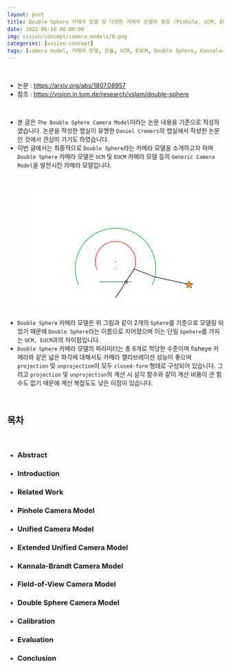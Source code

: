 ```yaml
---
layout: post
title: Double Sphere 카메라 모델 및 다양한 카메라 모델의 종류 (Pinhole, UCM, EUCM, Kannala-Brandt Camera Model 등)
date: 2022-06-18 00:00:00
img: vision/concept/camera_models/0.png
categories: [vision-concept] 
tags: [camera model, 카메라 모델, 핀홀, UCM, EUCM, Double Sphere, Kannala-Brandt Camera Model] # add tag
---
```


<br>

- 논문 : https://arxiv.org/abs/1807.08957
- 참조 : https://vision.in.tum.de/research/vslam/double-sphere

<br>

- 본 글은 `The Double Sphere Camera Model`이라는 논문 내용을 기준으로 작성하였습니다. 논문을 작성한 랩실이 유명한 `Daniel Cremers`의 랩실에서 작성한 논문인 것에서 관심이 가기도 하였습니다.
- 이번 글에서는 최종적으로 `Double Sphere`라는 카메라 모델을 소개하고자 하며 `Double Sphere` 카메라 모델은 `UCM` 및 `EUCM` 카메라 모델 등의 `Generic Camera Model`을 발전시킨 카메라 모델입니다.

<br>
<center><img src="../assets/img/vision/concept/camera_models/1.gif" alt="Drawing" style="width: 400px;"/></center>
<br>

- `Double Sphere` 카메라 모델은 위 그림과 같이 2개의 `Sphere`를 기준으로 모델링 되었기 때문에 `Double Sphere`라는 이름으로 지어졌으며 이는 단일 `Spehere`를 가지는 `UCM, EUCM`과의 차이점입니다.
- `Double Sphere` 카메라 모델의 파라미터는 총 6개로 적당한 수준이며 fisheye 카메라와 같은 넓은 화각에 대해서도 카메라 캘리브레이션 성능이 좋으며 `projection` 및 `unprojection`이 모두 `closed-form` 형태로 구성되어 있습니다. 그리고 `projection` 및 `unprojection`의 계산 시 삼각 함수와 같이 계산 비용이 큰 함수도 없기 때문에 계산 복잡도도 낮은 이점이 있습니다.

<br>

## **목차**

<br>

- ### Abstract
- ### Introduction
- ### Related Work
- ### Pinhole Camera Model
- ### Unified Camera Model
- ### Extended Unified Camera Model
- ### Kannala-Brandt Camera Model
- ### Field-of-View Camera Model
- ### Double Sphere Camera Model
- ### Calibration
- ### Evaluation
- ### Conclusion

<br>



